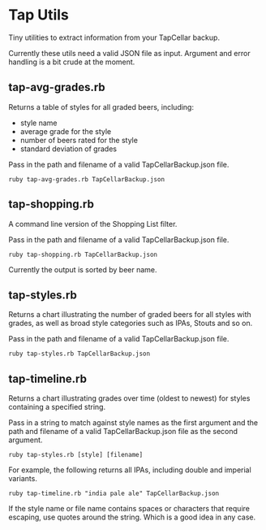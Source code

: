 # Tap Utils

Tiny utilities to extract information from your TapCellar backup.

Currently these utils need a valid JSON file as input. Argument and error handling is a bit crude at the moment.

## tap-avg-grades.rb

Returns a table of styles for all graded beers, including:

* style name
* average grade for the style
* number of beers rated for the style
* standard deviation of grades

Pass in the path and filename of a valid TapCellarBackup.json file.

```ruby tap-avg-grades.rb TapCellarBackup.json```

## tap-shopping.rb

A command line version of the Shopping List filter.

Pass in the path and filename of a valid TapCellarBackup.json file.

```ruby tap-shopping.rb TapCellarBackup.json```

Currently the output is sorted by beer name.

## tap-styles.rb

Returns a chart illustrating the number of graded beers for all styles with grades, as well as broad style categories such as IPAs, Stouts and so on.

Pass in the path and filename of a valid TapCellarBackup.json file.

```ruby tap-styles.rb TapCellarBackup.json```

## tap-timeline.rb

Returns a chart illustrating grades over time (oldest to newest) for styles containing a specified string.

Pass in a string to match against style names as the first argument and the path and filename of a valid TapCellarBackup.json file as the second argument.

```ruby tap-styles.rb [style] [filename]```

For example, the following returns all IPAs, including double and imperial variants.

```ruby tap-timeline.rb "india pale ale" TapCellarBackup.json```

If the style name or file name contains spaces or characters that require escaping, use quotes around the string. Which is a good idea in any case.